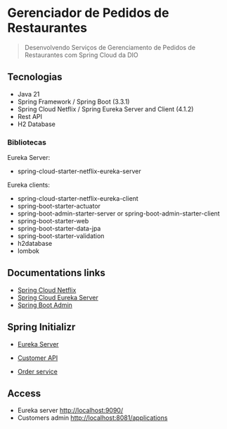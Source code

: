 # Gerenciador de Pedidos de Restaurantes

> Desenvolvendo Serviços de Gerenciamento de Pedidos de Restaurantes com Spring Cloud da DIO

## Tecnologias

- Java 21
- Spring Framework / Spring Boot (3.3.1)
- Spring Cloud Netflix / Spring Eureka Server and Client (4.1.2)
- Rest API
- H2 Database

### Bibliotecas

Eureka Server:

- spring-cloud-starter-netflix-eureka-server

Eureka clients:

- spring-cloud-starter-netflix-eureka-client
- spring-boot-starter-actuator
- spring-boot-admin-starter-server or spring-boot-admin-starter-client
- spring-boot-starter-web
- spring-boot-starter-data-jpa
- spring-boot-starter-validation
- h2database
- lombok

## Documentations links

- [Spring Cloud Netflix](https://docs.spring.io/spring-cloud-netflix/reference/index.html)
- [Spring Cloud Eureka Server](https://docs.spring.io/spring-cloud-netflix/reference/spring-cloud-netflix.html#spring-cloud-eureka-server)
- [Spring Boot Admin](https://docs.spring-boot-admin.com/current/index.html)

## Spring Initializr

- [Eureka Server](https://start.spring.io/#!type=maven-project&language=java&platformVersion=3.3.1&packaging=jar&jvmVersion=21&groupId=me.dio.hiokdev&artifactId=restaurant-orders.eureka-server&name=restaurant-orders.eureka-server&description=Gerenciador%20de%20Pedidos%20de%20Restaurantes%20-%20Eureka%20Server&packageName=me.dio.hiokdev.restaurant-orders.eureka-server&dependencies=cloud-eureka-server)

- [Customer API](https://start.spring.io/#!type=maven-project&language=java&platformVersion=3.3.1&packaging=jar&jvmVersion=21&groupId=me.dio.hiokdev&artifactId=restaurant-orders.customer-api&name=restaurant-orders.customer-api&description=Gerenciador%20de%20Pedidos%20de%20Restaurantes%20-%20Customer%20Service&packageName=me.dio.hiokdev.restaurant-orders.customer-api&dependencies=cloud-eureka,actuator,codecentric-spring-boot-admin-server,web,data-jpa,h2,validation,lombok)

- [Order service](https://start.spring.io/#!type=maven-project&language=java&platformVersion=3.3.1&packaging=jar&jvmVersion=21&groupId=me.dio.hiokdev&artifactId=restaurant-orders.order-service&name=restaurant-orders.order-service&description=Gerenciador%20de%20Pedidos%20de%20Restaurantes%20-%20Order%20Service&packageName=me.dio.hiokdev.restaurant-orders.order-service&dependencies=cloud-eureka,actuator,web,data-jpa,h2,validation,lombok,codecentric-spring-boot-admin-client)

## Access

- Eureka server [http://localhost:9090/](http://localhost:9090/)
- Customers admin [http://localhost:8081/applications](http://localhost:8081/applications)
